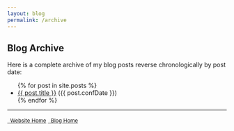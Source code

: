 ```yaml
---
layout: blog
permalink: /archive
---
```


## Blog Archive

Here is a complete archive of my blog posts reverse chronologically by post date:
<ul>
  {% for post in site.posts %}
    <li>
      <a href="{{ post.url }}">{{ post.title }}</a> ({{ post.confDate }})
    </li>
  {% endfor %}
</ul>

---

<a href="https://zporat.github.io" class="button" style="font-size:12px;"><i class="fas fa-home" aria-hidden="true"></i>&nbsp; Website Home</a> <a href="https://zporat.github.io/blog.html" class="button" style="font-size:12px;"><i class="fas fa-blog" aria-hidden="true"></i>&nbsp; Blog Home</a>